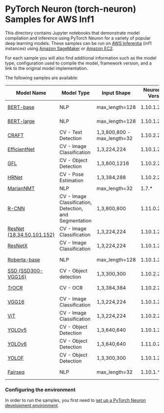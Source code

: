 # PyTorch Neuron (torch-neuron) Samples for AWS Inf1

This directory contains Jupyter notebooks that demonstrate model compilation and inference using PyTorch Neuron for a variety of popular deep learning models. These samples can be run on [AWS Inferentia](https://aws.amazon.com/machine-learning/inferentia/) (inf1 instances) using [Amazon SageMaker](https://aws.amazon.com/sagemaker) or [Amazon EC2](https://aws.amazon.com/ec2/).

For each sample you will also find additional information such as the model type, configuration used to compile the model, framework version, and a link to the original model implementation.

The following samples are available:

|Model Name	|Model Type	|Input Shape	|NeuronSDK Version	|Framework / Version	|Original Implementation	|
|---	|---	|---	|---	|---	|---	|
|[BERT-base](inference/bertbasecased)	|NLP	|max_length=128	|1.10.1.2.2.0.0	|Pytorch 1.10.2	|[link](https://huggingface.co/bert-base-cased)|
|[BERT-large](inference/bertlargeuncased)	|NLP	|max_length=128	|1.10.1.2.2.0.0	|Pytorch 1.10.2	|[link](https://huggingface.co/bert-large-uncased)|
|[CRAFT](inference/craft)		|CV - Text Detection	|1,3,800,800 - max_length=32|1.10.2.2.3.0.0 |Pytorch 1.10.2 |[link](https://github.com/clovaai/CRAFT-pytorch)|
|[EfficientNet](inference/efficientnet)	|CV - Image Classification	|1,3,224,224	|1.10.1.2.2.0.0	|Pytorch 1.10.1	|[link](https://pytorch.org/vision/stable/models/efficientnet.html)|
|[GFL](inference/gfl_mmdet)		|CV - Object Detection	|1,3,800,1216	|1.10.2.2.3.0.0 |Pytorch 1.10.2 |[link](https://github.com/open-mmlab/mmdetection/blob/master/configs/gfl/README.md)|
|[HRNet](inference/hrnet)	|CV - Pose Estimation	|1,3,384,288	|1.10.2.2.3.0.0	|Pytorch 1.10.2	|[link](https://github.com/leoxiaobin/deep-high-resolution-net.pytorch.git)|
|[MarianNMT](inference/marianmt)	|NLP	|max_length=32 |1.7.\*|Pytorch 1.7|[link](https://huggingface.co/Helsinki-NLP/opus-mt-en-de)|
|[R-CNN](inference/rcnn)   |CV - Image Classification, Detection, and Segmentation   |1,3,800,800 	|1.11.0.2.5.2.0   |Pytorch 1.11.0	 |[link](https://github.com/facebookresearch/detectron2)|
|[ResNet (18,34,50,101,152)](inference/resnet)|CV - Image Classification	|1,3,224,224	|1.10.1.2.2.0.0	|Pytorch 1.10.1	|[link](https://pytorch.org/vision/stable/models/resnet.html)|
|[ResNetX](inference/resnext)	|CV - Image Classification	|1,3,224,224	|1.10.1.2.2.0.0	|Pytorch 1.10.1	|[link](https://pytorch.org/vision/stable/models/resnext.html)|
|[Roberta-base](inference/robertabase)	|NLP	|max_length=128|1.10.1.2.2.0.0	|Pytorch 1.10.2|[link](https://huggingface.co/roberta-base)|
|[SSD (SSD300-VGG16)](inference/ssd)	|CV - Object detection	|1,3,300,300	|1.10.2.2.3.0.0	|Pytorch 1.10.2	|[link](https://pytorch.org/vision/stable/models/ssd.html)|
|[TrOCR](inference/trocr)		|CV - OCR	|1,3,384,384	|1.10.2.2.3.0.0 |Pytorch 1.10.2 |[link](https://huggingface.co/docs/transformers/en/model_doc/trocr)|
|[VGG16](inference/vgg)	|CV - Image Classification	|1,3,224,224	|1.10.1.2.2.0.0	|Pytorch 1.10.1	|[link](https://pytorch.org/vision/stable/models/vgg.html)|
|[ViT](inference/vit)		|CV - Image Classification	|1,3,224,224	|1.10.2.2.3.0.0 |Pytorch 1.10.2 |[link](https://huggingface.co/docs/transformers/model_doc/vit)|
|[YOLOv5](inference/yolov5)	|CV - Object Detection	|1,3,640,640	|1.10.1.2.2.0.0	|Pytorch 1.10.1	|[link](https://github.com/ultralytics/yolov5/releases/tag/v5.0)|
|[YOLOv6](inference/yolov6)	|CV - Object Detection	|1,3,640,640	|1.11.0.2.3.0.0 |Pytorch 1.11.0 |[link](https://github.com/meituan/YOLOv6.git)|
|[YOLOF](inference/yolof_detectron2)	|CV - Object Detection	|1,3,300,300	|1.10.1.2.2.0.0	|Pytorch 1.10.1	|[link](https://github.com/chensnathan/YOLOF)|
|[Fairseq](inference/fairseq)	|NLP|max_length=32|1.10.1.*|Pytorch 1.10.1	|[link](https://github.com/facebookresearch/fairseq)|

### Configuring the environment

In order to run the samples, you first need to [set up a PyTorch Neuron development environment](https://awsdocs-neuron.readthedocs-hosted.com/en/latest/neuron-intro/get-started.html).

